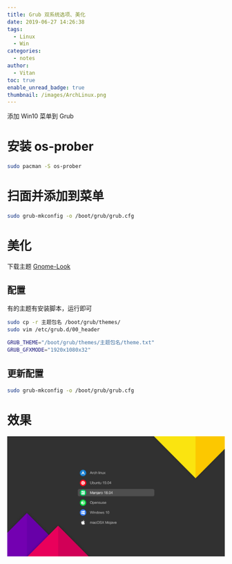 ```yaml
---
title: Grub 双系统选项、美化
date: 2019-06-27 14:26:38
tags:
  - Linux
  - Win
categories:
  - notes
author:
  - Vitan
toc: true
enable_unread_badge: true
thumbnail: /images/ArchLinux.png
---
```

添加 Win10 菜单到 Grub
<!--more-->
# 安装 os-prober
```bash
sudo pacman -S os-prober 
```

# 扫面并添加到菜单
```bash
sudo grub-mkconfig -o /boot/grub/grub.cfg
```
# 美化
下载主题 [Gnome-Look](https://www.gnome-look.org/browse/cat/109/ord/latest/)

## 配置
有的主题有安装脚本，运行即可

```bash
sudo cp -r 主题包名 /boot/grub/themes/  
sudo vim /etc/grub.d/00_header
```
```bash 上一步添加如下内容
GRUB_THEME="/boot/grub/themes/主题包名/theme.txt"
GRUB_GFXMODE="1920x1080x32"
```

## 更新配置
```bash
sudo grub-mkconfig -o /boot/grub/grub.cfg
```

# 效果
![](https://raw.githubusercontent.com/ivitan/Picture/master/Grub.png)

